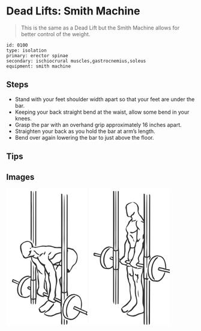# Dead Lifts: Smith Machine
> This is the same as a Dead Lift but the Smith Machine allows for better control of the weight.

``` 
id: 0100 
type: isolation 
primary: erector spinae 
secondary: ischiocrural muscles,gastrocnemius,soleus 
equipment: smith machine 
``` 

## Steps

 - Stand with your feet shoulder width apart so that your feet are under the bar.
 - Keeping your back straight bend at the waist, allow some bend in your knees.
 - Grasp the par with an overhand grip approximately 16 inches apart.
 - Straighten your back as you hold the bar at arm’s length.
 - Bend over again lowering the bar to just above the floor.

## Tips


## Images

<svg width="216" height="275pt" viewBox="0 0 162 275" xmlns="http://www.w3.org/2000/svg"><g fill="#FFF"><path d="M0 0h162v246.32c-4.02-1.69-7.93-3.64-12.05-5.09 2.02-7.19 1.96-15.23-1.21-22.08-2.17-4.95-7.87-6.68-12.66-7.96-9.76-.92-16.01 8.15-20.54 15.42-.27 1.41-.53 2.82-.79 4.24-.5-.17-1.49-.52-1.98-.69.26.54.79 1.61 1.05 2.15-2.19 7.81-2.88 17.03 1.66 24.14 2.16 3.96 6.92 4.54 10.75 5.97 4.27 1.46 8.8-.43 12.15-3.08 4.17-3.16 6.86-7.73 9.54-12.11 4.58 2.47 9.89 3.46 14.08 6.66V275H0V0m48.64 5.99c.01 29.99.02 59.98-.01 89.98.09 3.23-.7 6.98 2 9.4.81-23.45-.13-46.92.44-70.38-.43-9.65-.19-19.32-.25-28.97-.55-.01-1.64-.03-2.18-.03m4.82 9.93c-.2 27.68-.06 55.36-.09 83.04.02 4.14-.64 8.46 1.03 12.4.13-1.45.23-2.9.26-4.36-.07-24.32.17-48.64-.03-72.97-.17-9.51.32-19.07-.47-28.56-1.02 3.39-.65 6.97-.7 10.45m4.65-9.93c.01 34.33-.24 68.66-.25 102.99.18 2.53-.68 5.58 1.52 7.51.69-4.13.39-8.32.44-12.49.05-32.66-.01-65.32.07-97.98-.44-.01-1.33-.02-1.78-.03m51.68 5.06c-.14 35.47.05 70.95-.1 106.43-4.56-.22-9.21.63-13.68-.64-4.61-1.2-9.31-3.05-14.15-2.13-3.58.72-7.18-.64-10.76.15-5.7.37-11.18 3.9-16.9 1.94-.76-2.49-1.33-5.14-2.93-7.25-2.52-2.88-6.45-4.43-10.25-4.17-4.56.86-8.84 3.26-11.93 6.74-1.83 2.53-1.55 5.89-1.34 8.84.64 6.2 4.4 11.37 6.27 17.2 1.69 1.94 4.93 2.73 7.33 1.55 2.65-1.2 5.51-1.7 8.32-2.35-.78 7.32 4.96 12.62 9.14 17.84 1.87 5.12 2.28 10.69 4.4 15.75-1.57 7.64-.1 15.37.62 23.01.64 3.36-1.16 6.43-2.91 9.14-.13 2.56-.14 5.13-.1 7.7 3.68 3.67 8.7 6.24 13.95 6.39l1.8-1.88c2.18.8 4.38 1.6 6.64 2.15-.61 1.11-1.73 2.45-.67 3.71.43 1.07 1.88 2.84-.22 3.01l-.63.38c-3.23 1.77-4.67 5.53-7.72 7.57-3.49 2.46-7.04 4.94-9.34 8.64.68 2.03.65 4.58 2.29 6.12 3.61 3.51 8.89.44 12.19-2.06-.47-.36-1.4-1.09-1.87-1.46-2.24 1.87-4.9 3.46-7.92 2.51-.81-2.11-1.87-4.12-3.06-6.04 3.9-2.95 8.65-4.75 12-8.4 1.71-2.15 3.3-4.4 5.24-6.35 4.24.51 7.49 3.73 11.72 4.31-3.07 3.86-6.85 7.08-9.64 11.17-2.83 4.19-9.62 5.38-9.91 11.12 5.64 4.63 14.45 5.93 20.85 2.04 3.77-2.12 8.1-2.83 12.1-4.38 2.48 6.96.37 14.61 1.22 21.84l1.91 1.11c.74-10.85-.58-21.65-1.37-32.44 1.61-10.19.53-20.55.89-30.83 1.34.23 2.69.47 4.03.72.18 4.91-.13 9.84.29 14.75 2.11-4.7.78-9.96 1.3-14.92 1.33-.42 2.67-.83 4.01-1.25-.01 2.55-.01 5.11 0 7.67.57-.25 1.7-.74 2.27-.99.96-5.08-1.12-9.97-.76-15.04.21-10.47.19-20.95-.03-31.42 1.26-.1 2.51-.21 3.77-.31 2.51-3.9 5.07-7.76 7.08-11.94 2.76-2.6 5.73-5.13 7.5-8.56 1.89-4.93 2.43-10.44 1.23-15.6-1.36-4.52-5.15-7.61-8.17-11.02-3.75-.79-7.29-2.61-11.22-2.27.06-33.96.03-67.92.09-101.88-.05-1.76.22-3.88-1.67-4.85-.69 41.61-.03 83.26-.63 124.88-.01 23.15.16 46.31-.19 69.46-1.16.42-2.31.84-3.47 1.26-.02-11.91-.16-23.83.4-35.73-.61-14.33-.26-28.66-.35-42.99-.64-11.32.15-22.66-.09-33.98-.11-27.47.44-54.95-.47-82.4-.67 3.73-.38 7.56-.77 11.33-.51 25.36.07 50.73-.3 76.09-.21 8.66 1.24 17.32.02 25.95.13 19.33.75 38.69.14 58.02-1.01 7.95.58 16.01-.76 23.92-3.22-.21-2.42-3.67-2.63-5.9.05-32.33-.43-64.68.52-97-.35-31.12.48-62.25-.42-93.36-.55-.16-1.65-.47-2.2-.62m-61.1 163.81c-.63.58-1.27 1.15-1.91 1.72l-.2-1.48c-8.86-1.71-16.68 4.58-20.68 11.94-4.2-1.93-8.37-3.92-12.59-5.81-1.64 1.52-1.9 3.63-1.85 5.76 4.18 1.29 8.04 3.4 12.15 4.87-2.37 6.66-3.08 14.48.66 20.79 2.56 4.5 8.2 5.26 12.75 6.44 3.95-.35 9.79-1.29 10.6-5.95-2.59 1.21-4.99 2.88-7.74 3.72-3.41.64-6.62-1.02-9.8-1.99-3.81-1.16-5.16-5.38-5.98-8.86-1.46-9.77 2.73-20.33 10.71-26.24 3.43-2.64 8-3.37 12.2-2.76-3.89 2.02-8.18 3.67-11.01 7.2-5.52 6.42-8.56 15.22-7.54 23.68.6 2.55 1.17 6.02 4.38 6.32-.92-2.73-2.19-5.39-2.45-8.28-.42-6.67 2-13.25 5.72-18.7 2.64-3.9 7.03-5.94 10.72-8.65 1.06-1.06 3.29.95 1.68 2.27-.76 5.26-.32 10.59-.4 15.88-1.07-.47-2.14-.95-3.21-1.42-1.03.9-2.06 1.8-3.09 2.71.36.97.72 1.94 1.09 2.91 1.72.78 3.43 1.55 5.15 2.32.24 5.97-.57 11.98.32 17.92.37 2.67.29 5.37.29 8.07.62.87 1.23 1.75 1.85 2.63.07-3.55.03-7.09.22-10.63.57.42 1.7 1.27 2.27 1.7.25 3.14.03 6.31.45 9.45 2.29-2.64.85-6.5 1.2-9.66.72-.32 2.17-.97 2.89-1.29 0 3.45-.11 6.92.26 10.36l1.62-1.38c.18-4.83.48-9.65 1.22-14.44-.67-11.03.26-22.09-.33-33.11-1.19-7.98-.17-16.07-.74-24.08-.4-.56-1.21-1.68-1.62-2.24-.39 8.42-.09 16.85-.19 25.28l-3.08 1.04c-.18-5.97.7-11.91.21-17.87-.34-4.05.32-8.27-1.14-12.15-.58 10.07.35 20.18-.58 30.24-.65-.25-1.95-.74-2.6-.98.04-10.37-.09-20.75-.02-31.12.15-2.84-.91-5.5-1.87-8.11-.05 10.66-.08 21.32.01 31.98m66.68 84.66c-.29 4.15-.29 8.32-.19 12.48h1.76c-.46-4.12 1.36-9.04-1.57-12.48m4.51 3.38c-.02 3.24-.03 6.5.54 9.71.92-1.03 1.75-2.25 1.82-3.67.08-2.36.95-5.77-2.36-6.04z"/><path d="M29.97 118.09c-.93-7.01 7.07-10.97 13.04-11.06 6.06.04 8.98 7.36 7.28 12.49 2.26-2.61 5.11-.54 7.79-.27 6.87-1.46 13.84-4.08 20.91-2.22 6.06-1.43 12.24.1 17.88 2.37 4.28-.1 8.56.28 12.84.17.03 2.88.03 5.76.07 8.64-3.67-.82-7.06.96-10.33 2.33-4.25 1.63-4.79 7.19-8.78 9.15-1.67.98-3.62 1.19-5.5 1.42-.07-2.23-.07-4.46-.04-6.69l-1.47-.21c.23 3.21-1.43 7.3 1.5 9.72 4.03 3.93 7.62 8.59 8.88 14.18.6 3.22 2.52 5.92 3.61 8.95.38 3.32-.46 6.74.58 9.99 2.61 10.01-.15 20.19-1.84 30.1-.05 3.81 1.27 7.73-.59 11.35-.77 1.09-1.5 2.19-2.21 3.32 1.5 1.25 3.01 2.48 4.54 3.7-.58.41-1.74 1.23-2.33 1.64-3.33-.61-6.22-2.46-9.2-3.94-.99-.51-1.36-1.64-2-2.47 1.69-2.6 1.62-5.79 2.37-8.69.62-3.43 2.87-6.51 2.5-10.12-.14-2.64-.29-5.28-.27-7.92-.15-6.63-4.4-12.85-3.04-19.53.3.3.91.9 1.22 1.21.57-.57.2-1.17-1.13-1.8.25-2.14.52-4.28.65-6.43-1.04.63-2 1.37-2.86 2.23-2.54-4.19-4.65-8.64-6.52-13.17-.82-1.26.03-2.55.39-3.8-2.6-1.19-5.58-1.85-7.66-3.95-3.56-3.61-6.81-8.09-6.32-13.45-1.09 1.04-2.11 2.14-3.12 3.25-2.58.36-4.82-.6-6.63-2.41 1.36-.88 2.79-1.86 1.86-3.61-2.06 1.51-4.42 2.42-7 2.25-3.39.88-6.69 2.07-10.02 3.13-2.93-.21-3.95-3.73-6.12-5.3-1.13-4.81-2.3-9.64-2.93-14.55m17.39 1.11c-.48 1.67.06 2.28 1.64 1.84.5-1.66-.05-2.27-1.64-1.84m7.02 6.07c.51.95 1.65 1.04 2.54 1.41 2.44 3.54 5.5 7.07 10.29 6.75-2.87-2.29-6.45-3.77-8.56-6.92-.82-1.46-2.97-3.25-4.27-1.24m-8.93.75c.51 1.14 1.03 2.28 1.56 3.41-1.4 2.06-2.94 4.03-4.31 6.12 5.85-.71 6.43-7.07 7.83-11.53-1.71.64-3.38 1.35-5.08 2m32.23-.28c-.66 1.37-1.28 2.77-1.87 4.17-2.69-1.21-5.1.57-7.4 1.8-.99 1.64-1.82 3.37-2.51 5.17 4.06-.97 5.04-6.01 9.25-6.86-.03.91-.08 2.73-.11 3.64 2.37-1.66 4.17-5.16 2.64-7.92m5.66 7.4c3.72.45 5.9-3.23 6.72-6.33-2.77 1.48-4.71 4-6.72 6.33zM122.36 121.57c3.88-1.26 7.31 1.26 10.92 2.27 3.72 3.15 7.28 7.2 7.89 12.23.07 4.01-1.06 7.93-2.36 11.68-1.23 3.51-5.26 4.68-7.02 7.82-1.76 3.07-3.14 6.34-4.99 9.36-.94-1.95-2.55-3.36-4.3-4.54.07-11.14-.25-22.29.19-33.41 1.85-1.51.21-3.71-.33-5.41z"/><path d="M99.73 132.76c3.05-1.77 6.58-2.61 10.03-3.24-.02 4.21-.04 8.43.01 12.64-1.28 1.56-2.39 3.29-3.97 4.57-2.58.74-5.45.79-7.68 2.47-1.46 1.07-3.17 1.63-4.96 1.8-1.6-2.93-3.44-5.73-5.73-8.17 6.16.31 8.77-6.2 12.3-10.07zM51.33 136.65c3.08 1.58 5.91 4.3 9.63 3.84 1.77 1.76 3.42 3.67 4.45 5.98 1.91 4.04 5.48 6.99 9.22 9.28 1.23 2.57 2.41 5.3 1.82 8.23-.64 4.11.39 8.17 1.18 12.19-1.23 7.74-3.55 15.39-2.64 23.33 3.05 3.08 4.78 7.1 7.09 10.69-2.34-.91-4.47-2.62-7.07-2.68-3.5 1.16-2.27 5.97-.03 7.8-4.68-1.19-10.41-2.8-11.97-8.02.16-3.27 1.55-6.36 2.85-9.33-.44-5 .44-10.1-.73-15.04-1.56-5.85-.32-12.05-1.92-17.9-1.38-4.55-1.27-9.5-3.39-13.83-1.87-2.37-4.95-3.54-6.56-6.16-1.93-2.35-1.56-5.57-1.93-8.38m11.55 25.47c1.36 4.94 5.36 8.78 10.39 9.82-1.38-1.75-3.33-2.89-4.94-4.39-1.77-1.93-2.32-5.15-5.45-5.43zM107.38 148.81c.86-1.09 1.71-2.18 2.54-3.27-.13 2.47-.18 4.94-.2 7.42l-2.25.04c0-1.4-.03-2.79-.09-4.19zM98.19 151.37c2.49-.98 5.08-1.69 7.72-2.14.38 1.88-1.07 2.87-2.43 3.76-1.74-.63-3.51-1.12-5.29-1.62zM94.7 154.1c2.19.36 5.53-1.33 6.83 1.07-.67 2.51-3.76 5.04-2.36 7.65h.98c1.17-3.09 2.86-5.97 5.23-8.31 1.43.37 2.88.74 4.32 1.1.1 6.83 0 13.67.07 20.5-1.45 2.1-2.99 4.14-4.39 6.28.91 3.81.99 7.8 2.29 11.53 2.05 5.82 1.07 12.06 1.15 18.1.05 3.59-.14 7.19-.52 10.77-3.13-2.11-6.57-3.73-10.27-4.54 2.86-3.3.87-7.49 1.1-11.32.19-3.32.49-6.63.82-9.93.41-4.41 2.24-8.6 1.97-13.08.18-5.06-1.87-9.83-1.75-14.89.19-1.72-.98-2.97-1.82-4.31-1.69-3.36-2.63-7.02-3.65-10.62z"/><path d="M78.13 165.47c1.79 2.79 3.93 5.4 5.47 8.34.04 4.89.46 9.81 2.1 14.45 1.56 4.02 1.12 8.44.36 12.58-1.08 4.89-.43 10.07-2.35 14.79-3.01-1.9-6.42-2.89-9.67-4.25.53-.71 1.12-1.38 1.7-2.05 2.39.94 4.74 1.98 7.06 3.06.64-.49 1.27-.98 1.89-1.48l-1.29.12c-.37-6.33-2.43-12.46-2.28-18.82.05-3.3-1.25-6.39-2.97-9.13.6-4.18 1.11-8.37.9-12.59-.97-1.49-1.09-3.3-.92-5.02zM109.62 192.44c-.69-4.46-2.02-9.41-.08-13.68.29 4.55.35 9.12.08 13.68zM13.21 183.29c4.03 1.3 7.68 3.54 11.74 4.77-.16.7-.47 2.09-.63 2.79-3.27-2.05-7.02-3.1-10.38-4.96-.19-.65-.55-1.95-.73-2.6zM49.79 184.29c1.21.13 2.42.27 3.63.43-.02 11.95.5 23.93-.52 35.87-.68-.23-2.04-.67-2.71-.9-.69-11.78-.23-23.6-.4-35.4zM54.8 184.61c1.2-.23 2.4-.45 3.61-.67-.05 11.81-.04 23.63-.05 35.44-1.23.42-2.45.83-3.68 1.24-.01-3.52-.02-7.05.2-10.56.64-8.48-.54-16.97-.08-25.45z"/><path d="M77.15 184.69c3.21 5.99 1.7 13 3.15 19.44-1.07-1.67-2.51-3.18-3.15-5.08-.5-4.77-.14-9.58 0-14.36zM44.27 198.67c.38-1.38 2.42-.77 3.13 0 .11.47.32 1.41.42 1.88-1.3.51-3.04-.68-3.55-1.88zM125.45 217.18c3.04-2.78 7.2-4.22 11.28-4.19 3.94 1.42 8.68 2.62 10.5 6.85 3.36 5.96 1.82 12.85 1.98 19.28l-1.17 1.2c-3.58-2.09-7.41-3.7-11.18-5.41-1.81 1.52-3.23 3.42-3.17 5.91 3.93 2.04 8.02 3.76 12.13 5.39-2.34 5.87-6.73 11.39-12.71 13.78-4.2 1.77-8.45-.56-12.47-1.7-4.08-2.05-5.77-6.89-6.32-11.16-.93-10.91 2.67-22.67 11.13-29.95m3.57 2.9c-6.23 7.08-9.92 16.41-9.67 25.88.12 4.27-.1 10.14 4.61 12.11-1.86-5.11-3.42-10.55-2.55-16.04 1.31-8.29 4.54-16.79 11.05-22.39 1.88-1.79 4.88-2.29 6.04-4.8-4.01-.45-6.89 2.7-9.48 5.24zM95.69 220.92c.52-.26 1.57-.77 2.09-1.03 3.96 1.14 7.42 3.47 11.02 5.39.04.63.13 1.89.17 2.51-4.18-2.75-8.77-4.74-13.28-6.87zM99.43 225.93c3.04 1.15 6.14 2.22 8.95 3.89-.38 1.28-.4 2.56-.07 3.85.93 4.35.35 8.83.53 13.25-3.55 2.37-8.08 1.94-11.72 4.09-2.81 1.56-5.94 2.53-9.12 2.95-4.02-.25-7.92-1.49-11.54-3.23 2.47-4.21 8.08-4.45 10.95-8.24 2.49-3.36 5.41-6.35 7.94-9.67-.03-1.31-.06-2.62-.07-3.92l2.52-.92c.41-.51 1.22-1.54 1.63-2.05z"/><path d="M134.86 238.92c1.4-1.24 3.14-1.43 4.76-.5 6.72 2.97 13.27 6.4 20.32 8.55l-1.11 3.18c-7.83-4.09-16.33-6.8-23.97-11.23zM162 251.01c-1.84-.09-1.64-2.64 0-2.91v2.91z"/></g><g fill="#333"><path d="M48.64 5.99c.54 0 1.63.02 2.18.03.06 9.65-.18 19.32.25 28.97-.57 23.46.37 46.93-.44 70.38-2.7-2.42-1.91-6.17-2-9.4.03-30 .02-59.99.01-89.98zM53.46 15.92c.05-3.48-.32-7.06.7-10.45.79 9.49.3 19.05.47 28.56.2 24.33-.04 48.65.03 72.97-.03 1.46-.13 2.91-.26 4.36-1.67-3.94-1.01-8.26-1.03-12.4.03-27.68-.11-55.36.09-83.04zM58.11 5.99c.45.01 1.34.02 1.78.03-.08 32.66-.02 65.32-.07 97.98-.05 4.17.25 8.36-.44 12.49-2.2-1.93-1.34-4.98-1.52-7.51.01-34.33.26-68.66.25-102.99z"/><path d="M109.79 11.05c.55.15 1.65.46 2.2.62.9 31.11.07 62.24.42 93.36-.95 32.32-.47 64.67-.52 97 .21 2.23-.59 5.69 2.63 5.9 1.34-7.91-.25-15.97.76-23.92.61-19.33-.01-38.69-.14-58.02 1.22-8.63-.23-17.29-.02-25.95.37-25.36-.21-50.73.3-76.09.39-3.77.1-7.6.77-11.33.91 27.45.36 54.93.47 82.4.24 11.32-.55 22.66.09 33.98.09 14.33-.26 28.66.35 42.99-.56 11.9-.42 23.82-.4 35.73 1.16-.42 2.31-.84 3.47-1.26.35-23.15.18-46.31.19-69.46.6-41.62-.06-83.27.63-124.88 1.89.97 1.62 3.09 1.67 4.85-.06 33.96-.03 67.92-.09 101.88 3.93-.34 7.47 1.48 11.22 2.27 3.02 3.41 6.81 6.5 8.17 11.02 1.2 5.16.66 10.67-1.23 15.6-1.77 3.43-4.74 5.96-7.5 8.56-2.01 4.18-4.57 8.04-7.08 11.94-1.26.1-2.51.21-3.77.31.22 10.47.24 20.95.03 31.42-.36 5.07 1.72 9.96.76 15.04-.57.25-1.7.74-2.27.99-.01-2.56-.01-5.12 0-7.67-1.34.42-2.68.83-4.01 1.25-.52 4.96.81 10.22-1.3 14.92-.42-4.91-.11-9.84-.29-14.75-1.34-.25-2.69-.49-4.03-.72-.36 10.28.72 20.64-.89 30.83.79 10.79 2.11 21.59 1.37 32.44l-1.91-1.11c-.85-7.23 1.26-14.88-1.22-21.84-4 1.55-8.33 2.26-12.1 4.38-6.4 3.89-15.21 2.59-20.85-2.04.29-5.74 7.08-6.93 9.91-11.12 2.79-4.09 6.57-7.31 9.64-11.17-4.23-.58-7.48-3.8-11.72-4.31-1.94 1.95-3.53 4.2-5.24 6.35-3.35 3.65-8.1 5.45-12 8.4 1.19 1.92 2.25 3.93 3.06 6.04 3.02.95 5.68-.64 7.92-2.51.47.37 1.4 1.1 1.87 1.46-3.3 2.5-8.58 5.57-12.19 2.06-1.64-1.54-1.61-4.09-2.29-6.12 2.3-3.7 5.85-6.18 9.34-8.64 3.05-2.04 4.49-5.8 7.72-7.57l.63-.38c2.1-.17.65-1.94.22-3.01-1.06-1.26.06-2.6.67-3.71-2.26-.55-4.46-1.35-6.64-2.15l-1.8 1.88c-5.25-.15-10.27-2.72-13.95-6.39-.04-2.57-.03-5.14.1-7.7 1.75-2.71 3.55-5.78 2.91-9.14-.72-7.64-2.19-15.37-.62-23.01-2.12-5.06-2.53-10.63-4.4-15.75-4.18-5.22-9.92-10.52-9.14-17.84-2.81.65-5.67 1.15-8.32 2.35-2.4 1.18-5.64.39-7.33-1.55-1.87-5.83-5.63-11-6.27-17.2-.21-2.95-.49-6.31 1.34-8.84 3.09-3.48 7.37-5.88 11.93-6.74 3.8-.26 7.73 1.29 10.25 4.17 1.6 2.11 2.17 4.76 2.93 7.25 5.72 1.96 11.2-1.57 16.9-1.94 3.58-.79 7.18.57 10.76-.15 4.84-.92 9.54.93 14.15 2.13 4.47 1.27 9.12.42 13.68.64.15-35.48-.04-70.96.1-106.43M29.97 118.09c.63 4.91 1.8 9.74 2.93 14.55 2.17 1.57 3.19 5.09 6.12 5.3 3.33-1.06 6.63-2.25 10.02-3.13 2.58.17 4.94-.74 7-2.25.93 1.75-.5 2.73-1.86 3.61 1.81 1.81 4.05 2.77 6.63 2.41 1.01-1.11 2.03-2.21 3.12-3.25-.49 5.36 2.76 9.84 6.32 13.45 2.08 2.1 5.06 2.76 7.66 3.95-.36 1.25-1.21 2.54-.39 3.8 1.87 4.53 3.98 8.98 6.52 13.17.86-.86 1.82-1.6 2.86-2.23-.13 2.15-.4 4.29-.65 6.43 1.33.63 1.7 1.23 1.13 1.8-.31-.31-.92-.91-1.22-1.21-1.36 6.68 2.89 12.9 3.04 19.53-.02 2.64.13 5.28.27 7.92.37 3.61-1.88 6.69-2.5 10.12-.75 2.9-.68 6.09-2.37 8.69.64.83 1.01 1.96 2 2.47 2.98 1.48 5.87 3.33 9.2 3.94.59-.41 1.75-1.23 2.33-1.64-1.53-1.22-3.04-2.45-4.54-3.7.71-1.13 1.44-2.23 2.21-3.32 1.86-3.62.54-7.54.59-11.35 1.69-9.91 4.45-20.09 1.84-30.1-1.04-3.25-.2-6.67-.58-9.99-1.09-3.03-3.01-5.73-3.61-8.95-1.26-5.59-4.85-10.25-8.88-14.18-2.93-2.42-1.27-6.51-1.5-9.72l1.47.21c-.03 2.23-.03 4.46.04 6.69 1.88-.23 3.83-.44 5.5-1.42 3.99-1.96 4.53-7.52 8.78-9.15 3.27-1.37 6.66-3.15 10.33-2.33-.04-2.88-.04-5.76-.07-8.64-4.28.11-8.56-.27-12.84-.17-5.64-2.27-11.82-3.8-17.88-2.37-7.07-1.86-14.04.76-20.91 2.22-2.68-.27-5.53-2.34-7.79.27 1.7-5.13-1.22-12.45-7.28-12.49-5.97.09-13.97 4.05-13.04 11.06m92.39 3.48c.54 1.7 2.18 3.9.33 5.41-.44 11.12-.12 22.27-.19 33.41 1.75 1.18 3.36 2.59 4.3 4.54 1.85-3.02 3.23-6.29 4.99-9.36 1.76-3.14 5.79-4.31 7.02-7.82 1.3-3.75 2.43-7.67 2.36-11.68-.61-5.03-4.17-9.08-7.89-12.23-3.61-1.01-7.04-3.53-10.92-2.27m-22.63 11.19c-3.53 3.87-6.14 10.38-12.3 10.07 2.29 2.44 4.13 5.24 5.73 8.17 1.79-.17 3.5-.73 4.96-1.8 2.23-1.68 5.1-1.73 7.68-2.47 1.58-1.28 2.69-3.01 3.97-4.57-.05-4.21-.03-8.43-.01-12.64-3.45.63-6.98 1.47-10.03 3.24m-48.4 3.89c.37 2.81 0 6.03 1.93 8.38 1.61 2.62 4.69 3.79 6.56 6.16 2.12 4.33 2.01 9.28 3.39 13.83 1.6 5.85.36 12.05 1.92 17.9 1.17 4.94.29 10.04.73 15.04-1.3 2.97-2.69 6.06-2.85 9.33 1.56 5.22 7.29 6.83 11.97 8.02-2.24-1.83-3.47-6.64.03-7.8 2.6.06 4.73 1.77 7.07 2.68-2.31-3.59-4.04-7.61-7.09-10.69-.91-7.94 1.41-15.59 2.64-23.33-.79-4.02-1.82-8.08-1.18-12.19.59-2.93-.59-5.66-1.82-8.23-3.74-2.29-7.31-5.24-9.22-9.28-1.03-2.31-2.68-4.22-4.45-5.98-3.72.46-6.55-2.26-9.63-3.84m56.05 12.16c.06 1.4.09 2.79.09 4.19l2.25-.04c.02-2.48.07-4.95.2-7.42-.83 1.09-1.68 2.18-2.54 3.27m-9.19 2.56c1.78.5 3.55.99 5.29 1.62 1.36-.89 2.81-1.88 2.43-3.76-2.64.45-5.23 1.16-7.72 2.14m-3.49 2.73c1.02 3.6 1.96 7.26 3.65 10.62.84 1.34 2.01 2.59 1.82 4.31-.12 5.06 1.93 9.83 1.75 14.89.27 4.48-1.56 8.67-1.97 13.08-.33 3.3-.63 6.61-.82 9.93-.23 3.83 1.76 8.02-1.1 11.32 3.7.81 7.14 2.43 10.27 4.54.38-3.58.57-7.18.52-10.77-.08-6.04.9-12.28-1.15-18.1-1.3-3.73-1.38-7.72-2.29-11.53 1.4-2.14 2.94-4.18 4.39-6.28-.07-6.83.03-13.67-.07-20.5-1.44-.36-2.89-.73-4.32-1.1-2.37 2.34-4.06 5.22-5.23 8.31h-.98c-1.4-2.61 1.69-5.14 2.36-7.65-1.3-2.4-4.64-.71-6.83-1.07m-16.57 11.37c-.17 1.72-.05 3.53.92 5.02.21 4.22-.3 8.41-.9 12.59 1.72 2.74 3.02 5.83 2.97 9.13-.15 6.36 1.91 12.49 2.28 18.82l1.29-.12c-.62.5-1.25.99-1.89 1.48-2.32-1.08-4.67-2.12-7.06-3.06-.58.67-1.17 1.34-1.7 2.05 3.25 1.36 6.66 2.35 9.67 4.25 1.92-4.72 1.27-9.9 2.35-14.79.76-4.14 1.2-8.56-.36-12.58-1.64-4.64-2.06-9.56-2.1-14.45-1.54-2.94-3.68-5.55-5.47-8.34m31.49 26.97c.27-4.56.21-9.13-.08-13.68-1.94 4.27-.61 9.22.08 13.68m-32.47-7.75c-.14 4.78-.5 9.59 0 14.36.64 1.9 2.08 3.41 3.15 5.08-1.45-6.44.06-13.45-3.15-19.44m18.54 36.23c4.51 2.13 9.1 4.12 13.28 6.87-.04-.62-.13-1.88-.17-2.51-3.6-1.92-7.06-4.25-11.02-5.39-.52.26-1.57.77-2.09 1.03m3.74 5.01c-.41.51-1.22 1.54-1.63 2.05l-2.52.92c.01 1.3.04 2.61.07 3.92-2.53 3.32-5.45 6.31-7.94 9.67-2.87 3.79-8.48 4.03-10.95 8.24 3.62 1.74 7.52 2.98 11.54 3.23 3.18-.42 6.31-1.39 9.12-2.95 3.64-2.15 8.17-1.72 11.72-4.09-.18-4.42.4-8.9-.53-13.25-.33-1.29-.31-2.57.07-3.85-2.81-1.67-5.91-2.74-8.95-3.89z"/><path d="M47.36 119.2c1.59-.43 2.14.18 1.64 1.84-1.58.44-2.12-.17-1.64-1.84zM54.38 125.27c1.3-2.01 3.45-.22 4.27 1.24 2.11 3.15 5.69 4.63 8.56 6.92-4.79.32-7.85-3.21-10.29-6.75-.89-.37-2.03-.46-2.54-1.41zM45.45 126.02c1.7-.65 3.37-1.36 5.08-2-1.4 4.46-1.98 10.82-7.83 11.53 1.37-2.09 2.91-4.06 4.31-6.12-.53-1.13-1.05-2.27-1.56-3.41zM77.68 125.74c1.53 2.76-.27 6.26-2.64 7.92.03-.91.08-2.73.11-3.64-4.21.85-5.19 5.89-9.25 6.86.69-1.8 1.52-3.53 2.51-5.17 2.3-1.23 4.71-3.01 7.4-1.8.59-1.4 1.21-2.8 1.87-4.17zM83.34 133.14c2.01-2.33 3.95-4.85 6.72-6.33-.82 3.1-3 6.78-6.72 6.33zM48.69 174.86c-.09-10.66-.06-21.32-.01-31.98.96 2.61 2.02 5.27 1.87 8.11-.07 10.37.06 20.75.02 31.12.65.24 1.95.73 2.6.98.93-10.06 0-20.17.58-30.24 1.46 3.88.8 8.1 1.14 12.15.49 5.96-.39 11.9-.21 17.87l3.08-1.04c.1-8.43-.2-16.86.19-25.28.41.56 1.22 1.68 1.62 2.24.57 8.01-.45 16.1.74 24.08.59 11.02-.34 22.08.33 33.11-.74 4.79-1.04 9.61-1.22 14.44l-1.62 1.38c-.37-3.44-.26-6.91-.26-10.36-.72.32-2.17.97-2.89 1.29-.35 3.16 1.09 7.02-1.2 9.66-.42-3.14-.2-6.31-.45-9.45-.57-.43-1.7-1.28-2.27-1.7-.19 3.54-.15 7.08-.22 10.63-.62-.88-1.23-1.76-1.85-2.63 0-2.7.08-5.4-.29-8.07-.89-5.94-.08-11.95-.32-17.92-1.72-.77-3.43-1.54-5.15-2.32-.37-.97-.73-1.94-1.09-2.91 1.03-.91 2.06-1.81 3.09-2.71 1.07.47 2.14.95 3.21 1.42.08-5.29-.36-10.62.4-15.88 1.61-1.32-.62-3.33-1.68-2.27-3.69 2.71-8.08 4.75-10.72 8.65-3.72 5.45-6.14 12.03-5.72 18.7.26 2.89 1.53 5.55 2.45 8.28-3.21-.3-3.78-3.77-4.38-6.32-1.02-8.46 2.02-17.26 7.54-23.68 2.83-3.53 7.12-5.18 11.01-7.2-4.2-.61-8.77.12-12.2 2.76-7.98 5.91-12.17 16.47-10.71 26.24.82 3.48 2.17 7.7 5.98 8.86 3.18.97 6.39 2.63 9.8 1.99 2.75-.84 5.15-2.51 7.74-3.72-.81 4.66-6.65 5.6-10.6 5.95-4.55-1.18-10.19-1.94-12.75-6.44-3.74-6.31-3.03-14.13-.66-20.79-4.11-1.47-7.97-3.58-12.15-4.87-.05-2.13.21-4.24 1.85-5.76 4.22 1.89 8.39 3.88 12.59 5.81 4-7.36 11.82-13.65 20.68-11.94l.2 1.48c.64-.57 1.28-1.14 1.91-1.72m-35.48 8.43c.18.65.54 1.95.73 2.6 3.36 1.86 7.11 2.91 10.38 4.96.16-.7.47-2.09.63-2.79-4.06-1.23-7.71-3.47-11.74-4.77m36.58 1c.17 11.8-.29 23.62.4 35.4.67.23 2.03.67 2.71.9 1.02-11.94.5-23.92.52-35.87-1.21-.16-2.42-.3-3.63-.43m5.01.32c-.46 8.48.72 16.97.08 25.45-.22 3.51-.21 7.04-.2 10.56 1.23-.41 2.45-.82 3.68-1.24.01-11.81 0-23.63.05-35.44-1.21.22-2.41.44-3.61.67m-10.53 14.06c.51 1.2 2.25 2.39 3.55 1.88-.1-.47-.31-1.41-.42-1.88-.71-.77-2.75-1.38-3.13 0zM62.88 162.12c3.13.28 3.68 3.5 5.45 5.43 1.61 1.5 3.56 2.64 4.94 4.39-5.03-1.04-9.03-4.88-10.39-9.82zM115.54 226.61c4.53-7.27 10.78-16.34 20.54-15.42 4.79 1.28 10.49 3.01 12.66 7.96 3.17 6.85 3.23 14.89 1.21 22.08 4.12 1.45 8.03 3.4 12.05 5.09v1.78c-1.64.27-1.84 2.82 0 2.91v2.88c-4.19-3.2-9.5-4.19-14.08-6.66-2.68 4.38-5.37 8.95-9.54 12.11-3.35 2.65-7.88 4.54-12.15 3.08-3.83-1.43-8.59-2.01-10.75-5.97-4.54-7.11-3.85-16.33-1.66-24.14-.26-.54-.79-1.61-1.05-2.15.49.17 1.48.52 1.98.69.26-1.42.52-2.83.79-4.24m9.91-9.43c-8.46 7.28-12.06 19.04-11.13 29.95.55 4.27 2.24 9.11 6.32 11.16 4.02 1.14 8.27 3.47 12.47 1.7 5.98-2.39 10.37-7.91 12.71-13.78-4.11-1.63-8.2-3.35-12.13-5.39-.06-2.49 1.36-4.39 3.17-5.91 3.77 1.71 7.6 3.32 11.18 5.41l1.17-1.2c-.16-6.43 1.38-13.32-1.98-19.28-1.82-4.23-6.56-5.43-10.5-6.85-4.08-.03-8.24 1.41-11.28 4.19m9.41 21.74c7.64 4.43 16.14 7.14 23.97 11.23l1.11-3.18c-7.05-2.15-13.6-5.58-20.32-8.55-1.62-.93-3.36-.74-4.76.5z"/><path d="M129.02 220.08c2.59-2.54 5.47-5.69 9.48-5.24-1.16 2.51-4.16 3.01-6.04 4.8-6.51 5.6-9.74 14.1-11.05 22.39-.87 5.49.69 10.93 2.55 16.04-4.71-1.97-4.49-7.84-4.61-12.11-.25-9.47 3.44-18.8 9.67-25.88zM115.37 259.52c2.93 3.44 1.11 8.36 1.57 12.48h-1.76c-.1-4.16-.1-8.33.19-12.48zM119.88 262.9c3.31.27 2.44 3.68 2.36 6.04-.07 1.42-.9 2.64-1.82 3.67-.57-3.21-.56-6.47-.54-9.71z"/></g></svg>
<svg width="216" height="275pt" viewBox="0 0 162 275" xmlns="http://www.w3.org/2000/svg"><g fill="#FFF"><path d="M0 0h162v162.36c-2.31-.6-4.68-.93-7.05-1.14-.13-7.9-1.06-16.56-6.42-22.79-2.89-3.31-7.51-3.77-11.58-4.43-5.79-.21-10.59 3.93-13.53 8.57-4.33 5.91-4.73 13.44-5.89 20.41-.41 7.31 1.49 15.45 7.02 20.58 2.79 2.77 7.01 2.46 10.62 3 5.2.61 9.73-2.94 12.6-6.94 2.52-3.72 5.09-7.84 4.95-12.51 3.07.86 6.2 1.49 9.28 2.3V275H0V0m48.61 5.97c.05 37.59-.03 75.18.04 112.77-3.49-1.03-7.07-3.12-10.8-1.88-7.44 1.67-11.51 8.97-14.29 15.44-4.09-1.76-8.54-2.36-12.76-3.7-.53.85-1.05 1.69-1.59 2.54.26 1.22.47 2.46.93 3.63 4.12.94 8.29 1.67 12.39 2.73-.88 6.96-.34 14.88 4.61 20.31 2.98 3.33 7.76 3.29 11.87 3.66 3.37.23 6.23-1.82 8.86-3.64.29 3.06.83 6.1.77 9.19-.05 16.68-.01 33.37-.02 50.05.13 4.74-.85 9.84 1.88 14.06.28-22.77.05-45.55.09-68.33.74.23 2.2.69 2.94.92.34 8.78-.42 17.53-.42 26.29.19 14.21-.46 28.46.26 42.66 1.88-1.74 1.27-4.38 1.38-6.64-.02-20.94-.17-41.89.35-62.82.67-.06 2-.16 2.66-.22.08 22.78-.26 45.55-.13 68.33l1.86-.7c.42-21.87.28-43.78.3-65.66 1.62-10.55.3-21.25.73-31.88.43-6.4-.92-12.72-.67-19.11.1-35.99 0-71.98.11-107.97-.5.01-1.49.05-1.98.06-.05 38.91-.04 77.83-.13 116.74l-3.44 1.08c.5-11.28.21-22.58.27-33.86.15-27.98.06-55.96-.16-83.94-.24.03-.72.08-.96.11-.55 34.27-.01 68.56-.33 102.83-.04 5.05.45 10.09.54 15.14-.71-.23-2.14-.68-2.85-.91-.77-5.38.68-10.82.11-16.24.1-33.66.24-67.33-.16-100.98-.57-.02-1.69-.04-2.26-.06m61.15 5.07c-.07 17.1-.04 34.19-.01 51.28-2.76-3.12-4.01-7.63-8.03-9.49-.87-1.98-1.66-3.99-2.35-6.03.43-3.39 1.21-6.96-.03-10.28-1.68-4.03-4.91-7.94-9.44-8.64-4.59.05-9.36 1.11-13.13 3.82-2.39 1.55-2.76 4.51-3.5 7.02 1.57 5.55 1.51 11.43 3.18 16.94.77.73 1.69 1.29 2.56 1.88 2.65-1.17 4.92.42 6.8 2.17-1.33 3.45-4.75 5.32-6.48 8.41-1.03 4.94-5.16 8.65-5.39 13.83-.59 3.88 4.52 6.96 1.92 10.82-1.86 2.73-.63 5.94.73 8.57-2.68 2.98-4.08 6.86-5.54 10.53-.27 7.08.54 14.19-.79 21.22.34 2.12-1.74 2.96-3.05 4.14-1.47 1.14-2.49 2.72-3.55 4.22-1-.39-2-.77-3-1.15 1.52 2.18.8 4.62.08 6.92.51.25 1.54.74 2.05.99 1.09 1.53 2.05 3.39 3.94 4.06 3.08 1.12 7.04.77 9.16 3.72-2.18 4.97.9 10.02.76 15.06-1.29 5.43 1.44 10.55 2.48 15.78 2.1 4.06 2.62 8.65 2.51 13.17-.52 7.53 2.66 14.94 1.04 22.47-3.67 4.39-7.17 9.13-12.16 12.13-2.5 1.52-4.24 3.91-5.92 6.25.56 3.34 1.7 7.09 5.54 7.85 3.25-.53 6.52-1.62 8.98-3.91-1.23-2.8-2.97-.51-4.31.24-1.52 1.35-3.6.96-5.45.88-.81-2.12-1.87-4.13-3.06-6.05 2.8-2.09 5.94-3.65 8.81-5.64 3.4-2.21 5.34-5.88 8.06-8.78 1.69-2.78 2.85-6.3 1.89-9.54-1.09-3.68-1.14-7.56-1.83-11.33-.87-5.35 1.82-11.37-1.43-16.21-1.87-2.63-.76-6.08-2.03-8.94-1.35-3.06-.71-6.4-.59-9.62-1.27-4.24-1.62-8.66-1.65-13.07 2.39-.12 4.78-.27 7.15-.5.56.3 1.66.9 2.22 1.2-.41 5.23.63 10.37 1.07 15.55-.73.47-1.44.95-2.16 1.43-1.32-1.47-2.56-3.02-3.21-4.91-1.24.23-2.03.99-1.85 2.38.92 1.9 2.79 3.03 4.43 4.23l2.29-.48c-.19 4.18.79 8.59 3.34 11.99-.3 3.52.5 6.95 1.4 10.33-.22 5.96-.59 12.08 1.08 17.9 1.12 4.17 2.29 8.57 1.4 12.9-.56 2.72-2.83 4.44-4.63 6.35-2.94 2.76-4.66 6.69-8.18 8.85-1.53 1.08-4.22 2.25-3.46 4.57 2.25-1.53 4.79-2.58 7.03-4.12 2.61-2.03 4.17-5.04 6.46-7.38 2.54-2.77 5.58-5.93 5.16-10.01-.28-5.16-1.43-10.23-2.68-15.22-.28-4.24-.54-8.5-.14-12.74.01-4.1-2.05-7.96-1.38-12.11-3.64-4.06-3.62-9.85-2.93-14.96.75-4.94-2.8-9.24-2.42-14.2 1.32.45 2.63.94 3.91 1.49 4.63 2.51 10.58 2.03 15.22-.13-3.83-.34-7.62.46-11.4.95.45-.76 1.36-2.27 1.81-3.02-1.46.33-2.99 1.26-4.49.55-3.69-1.3-7.81-2.95-9.65-6.66.89-3.79 4.22-6.4 5.63-9.98 1.69-4.53 2.91-9.21 4.25-13.85-.13-3.96-.95-8.2 1.35-11.77-.25-3.13.74-6.06 2.18-8.79.49.27 1.48.83 1.97 1.1 2.01-2.28 3.83-4.82 4.62-7.8-1.73.99-2.75 2.72-4.02 4.19-2.69-2.13-1.83-6.08-1.79-9.1.77-4.62.37-9.33 1.06-13.95 1.35 1.06 2.71 2.13 4.11 3.13-.66-3.93-4.55-5.88-6.05-9.33-.83-3.36-.69-7.21 1.31-10.15-1.37.37-2.87.89-3.32 2.41-1.05 4.54-.1 9.3 2.66 13.06-.37 3.92-3.98 5.68-7.08 7.26-2.21.65-4.56.05-6.81-.13-.19.29-.56.87-.75 1.16 1.56.61 2.99 1.88 4.76 1.67 3.29-.33 5.93-2.54 8.69-4.15.12 5.65-1.16 11.26-.22 16.9-2.01 4.86-2.53 10.18-4.82 14.94-2.16.65-4.41.52-6.62.23-.37-4.54-.53-9.29-3.65-12.93.01-2.94-1.79-5.33-2.7-8-.1-2.97 1.84-5.84 1-8.79-2.17-2.58-3.75-5.74-3.56-9.18 2.48-3.55 5.37-6.9 7.02-10.95.65-2.06 3.01-2.71 4.45-4.05-.44 1.38-.87 2.76-1.3 4.14 1.01-.67 2.01-1.34 3.01-2.02 2.14-.59 5.97 0 6.09-3.09-2.17.58-4.34 1.21-6.45 2.01-.39-.33-.78-.67-1.17-1.01.91-2.33.98-4.81-.89-6.65.05-.88.13-1.76.23-2.64 3.6-.55 5.93-4.16 5.66-7.63-1.42-.32-1.83 1.15-2.51 2.03-1.2 2.21-3.36 3.56-5.28 5.07 0 .5-.01 1.5-.01 2-1.63-.13-3.25-.26-4.87-.37-2.11-6.68-3.81-13.89-2.86-20.88 2.78-3.62 7.63-5.34 11.79-7.01 2.63 1.21 5.5 2.39 7.36 4.71 1.72 3.17 2.51 6.86 2.29 10.46-.32 4.85 1.9 9.64 5.14 13.15 2.94 3.41 4.74 7.57 7.28 11.25-2.05-1.16-4.18-2.2-6.52-2.62 1.28 2.36 4.03 3.14 6.19 4.44-.14 6.87.04 13.74-.06 20.62.23 1.45-.98 2.39-1.74 3.44-.38 3.01-.27 6.05-.09 9.08.48-.67 1.44-2 1.93-2.66.36 3.69-.7 7.17-2.88 10.14.91 3.67-.34 7.36-.95 10.97-1.1 6.25-5.61 11.07-7.46 17.05-1.38 2.76.26 5.59 1.15 8.2-1.89 1.86-4.31 3.33-5.57 5.74-.52 2.02 1.9 2.78 3.21 3.64 3.64 2.09 8.6 1.06 11.9 3.39-.45.24-1.35.71-1.79.95.21 3.61-.07 7.3-1.67 10.6-2.01 3.86-1.04 8.24-1.59 12.38-.63 4.16 1.08 8.16 2.12 12.12 1.82 7.83 1.52 15.92 1.15 23.89.06 4.84-.59 9.81.87 14.51 1.4 4.08 2 8.59 1.1 12.82-3.29 3.08-8.17 2.29-11.9 4.47a27 27 0 0 1-9.52 3.15c-3.78-.33-7.58-1.21-10.87-3.15.75-1.16.32-2.47.01-3.69-.61 1.49-1.1 3.03-1.48 4.6 3.32 3.1 8 4.02 12.37 4.35 3.89.32 7.33-1.68 10.66-3.37 3.64-1.41 7.46-2.32 11.13-3.67.01 7.48-.38 15 .15 22.46.47.2 1.39.6 1.85.8.69-30.37-.05-60.78.42-91.16 1.03.51 2.06 1.03 3.1 1.55-.48 5.45-.46 10.92-.31 16.39-.22 24.31-.13 48.62.1 72.92.48.01 1.44.02 1.92.03-.04-7.01.11-14.02-.3-21.01-.06-21.99-.01-43.98.02-65.97-.65-2.61 2.37-3.23 3.13-5.3-.8.01-2.4.01-3.21.02.06-4.1.27-8.26-.83-12.26-.89 4.13-.87 8.36-1.09 12.56-1.16-.4-2.31-.8-3.47-1.21.01-13.6-.08-27.19-.01-40.78 1.33.23 2.66.47 3.99.72.06 6.81.08 13.63.55 20.43.66-.53.99-1.2.97-2.01.04-6.08-.32-12.17.2-18.24 1.18-1.16 3.11-1.14 4.66-1.59-.47 2.02-.69 4.09-.65 6.18 1.65-1.68 2.96-4 2.27-6.41-1.07-3.97-.65-8.1-.64-12.15.02-35.99.05-71.98.08-107.97-.28-1.65.59-4.28-1.78-4.76-.49 38.55-.16 77.11-.44 115.66-.08 2.5-.19 4.99-.31 7.49l-3.3 1.2c-.58-16.21-.03-32.43-.18-48.66.21-24.91-.03-49.82-.15-74.73-.21.02-.62.08-.83.1-.94 26.53-.37 53.11-.56 79.66-.34 8.32.12 16.64.53 24.95-.56 6.25-.79 12.52-.68 18.81-.71-.19-2.12-.56-2.82-.74-.26-9.66-.19-19.33.25-28.99-.36-31.8.51-63.61-.44-95.4-.56-.14-1.67-.42-2.23-.57M81.09 93.87c3.79 1.13 4.43 5.66 7.85 7.28-.17-2.78-2.15-5.05-4-6.95-1.1-1.16-2.57-.96-3.85-.33m7.24 8.56c.7 1.84 1.19 3.88 2.83 5.15-.48-1.88-1.11-3.71-1.72-5.55l-1.11.4m3.75 70.53c1.09 1.2 2.72 1.67 4.11 2.44.34 1.71.7 3.4 1.09 5.1-1.44 2.77-2.25 5.86-.76 8.83 1.82-1.41-.11-3.59.53-5.38.53-1.54 1.53-2.85 2.4-4.2-.28-2.42-.97-4.9-.09-7.27-.73-.19-1.47-.37-2.21-.55-.53.29-1.59.88-2.12 1.18-.45-.65-1.35-1.96-1.8-2.61-.51.76-.9 1.58-1.15 2.46m28.25 11.09c-.06 19.66-.26 39.33-.42 58.99.35 9.81-.46 19.64.28 29.44 2.8-1.45 1.98-4.87 2.13-7.46.13-26.72.07-53.45.22-80.17l-2.21-.8M98.4 202.59c-.42 5.24-.92 10.9 1.95 15.59-1.1-5.15-.85-10.48-1.95-15.59z"/><path d="M73.55 111.9c1.27-3.42 2.88-6.72 4.09-10.17-.04 3.66 1.11 7.2 3.64 9.89 1.01 4.75-.05 9.39-1.66 13.85-2.36 4.81-.79 10.36-2.05 15.45.36.73 1.08 2.19 1.45 2.92-3.2-1.35-6.07.36-7.51 3.22 1.6 1.39 3.16 2.91 5.21 3.66-2.49 2.12-5.52.62-8.27-.02-2.76-.77-4.11-3.58-5.62-5.76 3.13-2.55 6.12-5.28 9.1-8.02.11-2.47.31-4.95.86-7.37 1.38-5.81-.17-11.8.76-17.65zM29.38 125.56c2.64-4.01 6.94-6.41 11.53-7.5 2.43 1.11 6.01.56 7.64 2.71-.78 5.37-.52 10.8-.5 16.21l-5.08-.16c1.64 1.89 5.18 1.75 5.4 4.75-1.34-.22-2.68-.46-4.02-.71-.48-1.19-1-2.36-1.51-3.53-.25 1.14-1.95 2.48-.89 3.69 1.32 2.01 3.99 1.94 6.05 2.67.03 3.74.02 7.48-.05 11.23-1.67 1.31-3.28 2.74-5.18 3.71-2.21.79-4.62.4-6.92.33-1.23-3.41-3.23-6.5-4.27-9.97-1.02-7.1-.18-14.73 3.59-20.96 2.03-3.36 5.45-5.51 7.79-8.61-4.99.37-8.05 5.07-10.35 9-4.42 8.73-5.79 20.17.14 28.56l.76-.58c.31.64.93 1.93 1.24 2.58-5.39-.24-8.47-5.35-9.73-9.99-1.86-7.98-.34-16.68 4.36-23.43zM108.42 118.65c2.08 4.85 1.25 10.28 1.17 15.41-1.36 5.59-.61 11.36-.8 17.05-3.31.05-6.49-.78-9.61-1.79.54-.58 1.61-1.76 2.14-2.34-.29-2.39-1.29-4.68-1.28-7.1.64-3.28 2.49-6.11 4.22-8.9 2.31-3.73 3.53-8.02 4.16-12.33z"/><path d="M79.76 133.14c.03-4.71 3.02-8.6 4.11-13.07 2.32.06 4.64.07 6.93-.38-.75 5.3-.03 10.87-2.19 15.94-1.07 3.21-2.3 7.19-6.35 7.5.75.45 1.5.89 2.27 1.32-1.57 1.36-2.46 3.29-3.35 5.12-1.62-.31-3.26-.59-4.9-.82l-1.89-1.49c.87-.8 1.75-1.59 2.63-2.38 1.43.52 2.84 1.06 4.25 1.63 1.55-2.3-1.23-4.53-1.68-6.77.1-2.2-.02-4.4.17-6.6zM49.89 155.03c.1-10-.13-19.99-.01-29.99 1.16.55 3.59.17 3.52 1.99-.01 11.57.48 23.18-.59 34.73-3.47-.53-2.83-4.12-2.92-6.73zM54.84 125.61c1.18-.2 2.37-.39 3.56-.58-.23 11.74.14 23.5-.21 35.22-1.13.51-2.28.98-3.45 1.4-.21-6.9.59-13.79.3-20.69-.22-5.11-.38-10.23-.2-15.35zM10.61 131.52c4.23-.69 8.29 1.24 12.36 2.07.14.56.42 1.66.56 2.21-4.27-1.4-9.67-.71-12.92-4.28zM126.73 141.66c2.28-3.05 5.85-4.52 9.27-5.89 3.83.94 8.53.62 11.23 4.03 5.23 5.57 5.07 13.59 6.03 20.68-4.11-1.11-8.21-2.46-12.45-2.96-2.04 1.24-3.21 4.2-1.77 6.31 4.17 1.65 8.74 1.92 13 3.33-2.89 5.65-4.96 12.53-10.91 15.78-2.89 1.78-6.36 1.12-9.54.84.08-.63.25-1.88.34-2.51-5.66-7.11-5.55-16.79-4.03-25.28 1.33-6.7 4.73-13.07 10.34-17.12l.07-1.24c-2.68-.46-4.5 1.93-5.99 3.75-6.95 9.19-9.25 21.63-6.3 32.75.88 2.94 1.57 6.66 4.81 7.89.15.77.29 1.55.43 2.32-4.72-1.15-8.42-4.75-9.82-9.38-3.6-11-2.11-24.16 5.29-33.3zM77.67 150.92c3.02-.04 5.25 1.9 6.48 4.54-3.02-.19-6-.72-8.91-1.5.88-.96 1.69-1.97 2.43-3.04zM97.14 150.48c3.89 1 7.79 1.98 11.71 2.87l-.18 3.17c-3.9-1.62-8.15-1.9-12.2-2.98.17-.77.5-2.3.67-3.06z"/><path d="M140.45 160.35c2.77-.59 5.5.44 8.17 1.07 4.42 1.23 8.96 1.96 13.38 3.19v2.62c-7.21-2.22-14.84-2.84-21.93-5.4.09-.37.29-1.11.38-1.48zM106.56 187.9c-.88-6.97-.85-14.28 2.3-20.73-.02 3.95-.17 7.91.04 11.86.59 1.59.91 3.27.85 4.97-.05 6.43.04 12.85-.1 19.27-.47-5.24-2.57-10.14-3.09-15.37z"/></g><g fill="#333"><path d="M48.61 5.97c.57.02 1.69.04 2.26.06.4 33.65.26 67.32.16 100.98.57 5.42-.88 10.86-.11 16.24.71.23 2.14.68 2.85.91-.09-5.05-.58-10.09-.54-15.14.32-34.27-.22-68.56.33-102.83.24-.03.72-.08.96-.11.22 27.98.31 55.96.16 83.94-.06 11.28.23 22.58-.27 33.86l3.44-1.08c.09-38.91.08-77.83.13-116.74.49-.01 1.48-.05 1.98-.06-.11 35.99-.01 71.98-.11 107.97-.25 6.39 1.1 12.71.67 19.11-.43 10.63.89 21.33-.73 31.88-.02 21.88.12 43.79-.3 65.66l-1.86.7c-.13-22.78.21-45.55.13-68.33-.66.06-1.99.16-2.66.22-.52 20.93-.37 41.88-.35 62.82-.11 2.26.5 4.9-1.38 6.64-.72-14.2-.07-28.45-.26-42.66 0-8.76.76-17.51.42-26.29-.74-.23-2.2-.69-2.94-.92-.04 22.78.19 45.56-.09 68.33-2.73-4.22-1.75-9.32-1.88-14.06.01-16.68-.03-33.37.02-50.05.06-3.09-.48-6.13-.77-9.19-2.63 1.82-5.49 3.87-8.86 3.64-4.11-.37-8.89-.33-11.87-3.66-4.95-5.43-5.49-13.35-4.61-20.31-4.1-1.06-8.27-1.79-12.39-2.73-.46-1.17-.67-2.41-.93-3.63.54-.85 1.06-1.69 1.59-2.54 4.22 1.34 8.67 1.94 12.76 3.7 2.78-6.47 6.85-13.77 14.29-15.44 3.73-1.24 7.31.85 10.8 1.88-.07-37.59.01-75.18-.04-112.77M29.38 125.56c-4.7 6.75-6.22 15.45-4.36 23.43 1.26 4.64 4.34 9.75 9.73 9.99-.31-.65-.93-1.94-1.24-2.58l-.76.58c-5.93-8.39-4.56-19.83-.14-28.56 2.3-3.93 5.36-8.63 10.35-9-2.34 3.1-5.76 5.25-7.79 8.61-3.77 6.23-4.61 13.86-3.59 20.96 1.04 3.47 3.04 6.56 4.27 9.97 2.3.07 4.71.46 6.92-.33 1.9-.97 3.51-2.4 5.18-3.71.07-3.75.08-7.49.05-11.23-2.06-.73-4.73-.66-6.05-2.67-1.06-1.21.64-2.55.89-3.69.51 1.17 1.03 2.34 1.51 3.53 1.34.25 2.68.49 4.02.71-.22-3-3.76-2.86-5.4-4.75l5.08.16c-.02-5.41-.28-10.84.5-16.21-1.63-2.15-5.21-1.6-7.64-2.71-4.59 1.09-8.89 3.49-11.53 7.5m20.51 29.47c.09 2.61-.55 6.2 2.92 6.73 1.07-11.55.58-23.16.59-34.73.07-1.82-2.36-1.44-3.52-1.99-.12 10 .11 19.99.01 29.99m4.95-29.42c-.18 5.12-.02 10.24.2 15.35.29 6.9-.51 13.79-.3 20.69 1.17-.42 2.32-.89 3.45-1.4.35-11.72-.02-23.48.21-35.22-1.19.19-2.38.38-3.56.58m-44.23 5.91c3.25 3.57 8.65 2.88 12.92 4.28-.14-.55-.42-1.65-.56-2.21-4.07-.83-8.13-2.76-12.36-2.07z"/><path d="M109.76 11.04c.56.15 1.67.43 2.23.57.95 31.79.08 63.6.44 95.4-.44 9.66-.51 19.33-.25 28.99.7.18 2.11.55 2.82.74-.11-6.29.12-12.56.68-18.81-.41-8.31-.87-16.63-.53-24.95.19-26.55-.38-53.13.56-79.66.21-.02.62-.08.83-.1.12 24.91.36 49.82.15 74.73.15 16.23-.4 32.45.18 48.66l3.3-1.2c.12-2.5.23-4.99.31-7.49.28-38.55-.05-77.11.44-115.66 2.37.48 1.5 3.11 1.78 4.76-.03 35.99-.06 71.98-.08 107.97-.01 4.05-.43 8.18.64 12.15.69 2.41-.62 4.73-2.27 6.41-.04-2.09.18-4.16.65-6.18-1.55.45-3.48.43-4.66 1.59-.52 6.07-.16 12.16-.2 18.24.02.81-.31 1.48-.97 2.01-.47-6.8-.49-13.62-.55-20.43-1.33-.25-2.66-.49-3.99-.72-.07 13.59.02 27.18.01 40.78 1.16.41 2.31.81 3.47 1.21.22-4.2.2-8.43 1.09-12.56 1.1 4 .89 8.16.83 12.26.81-.01 2.41-.01 3.21-.02-.76 2.07-3.78 2.69-3.13 5.3-.03 21.99-.08 43.98-.02 65.97.41 6.99.26 14 .3 21.01-.48-.01-1.44-.02-1.92-.03-.23-24.3-.32-48.61-.1-72.92-.15-5.47-.17-10.94.31-16.39-1.04-.52-2.07-1.04-3.1-1.55-.47 30.38.27 60.79-.42 91.16-.46-.2-1.38-.6-1.85-.8-.53-7.46-.14-14.98-.15-22.46-3.67 1.35-7.49 2.26-11.13 3.67-3.33 1.69-6.77 3.69-10.66 3.37-4.37-.33-9.05-1.25-12.37-4.35.38-1.57.87-3.11 1.48-4.6.31 1.22.74 2.53-.01 3.69 3.29 1.94 7.09 2.82 10.87 3.15a27 27 0 0 0 9.52-3.15c3.73-2.18 8.61-1.39 11.9-4.47.9-4.23.3-8.74-1.1-12.82-1.46-4.7-.81-9.67-.87-14.51.37-7.97.67-16.06-1.15-23.89-1.04-3.96-2.75-7.96-2.12-12.12.55-4.14-.42-8.52 1.59-12.38 1.6-3.3 1.88-6.99 1.67-10.6.44-.24 1.34-.71 1.79-.95-3.3-2.33-8.26-1.3-11.9-3.39-1.31-.86-3.73-1.62-3.21-3.64 1.26-2.41 3.68-3.88 5.57-5.74-.89-2.61-2.53-5.44-1.15-8.2 1.85-5.98 6.36-10.8 7.46-17.05.61-3.61 1.86-7.3.95-10.97 2.18-2.97 3.24-6.45 2.88-10.14-.49.66-1.45 1.99-1.93 2.66-.18-3.03-.29-6.07.09-9.08.76-1.05 1.97-1.99 1.74-3.44.1-6.88-.08-13.75.06-20.62-2.16-1.3-4.91-2.08-6.19-4.44 2.34.42 4.47 1.46 6.52 2.62-2.54-3.68-4.34-7.84-7.28-11.25-3.24-3.51-5.46-8.3-5.14-13.15.22-3.6-.57-7.29-2.29-10.46-1.86-2.32-4.73-3.5-7.36-4.71-4.16 1.67-9.01 3.39-11.79 7.01-.95 6.99.75 14.2 2.86 20.88 1.62.11 3.24.24 4.87.37 0-.5.01-1.5.01-2 1.92-1.51 4.08-2.86 5.28-5.07.68-.88 1.09-2.35 2.51-2.03.27 3.47-2.06 7.08-5.66 7.63-.1.88-.18 1.76-.23 2.64 1.87 1.84 1.8 4.32.89 6.65.39.34.78.68 1.17 1.01 2.11-.8 4.28-1.43 6.45-2.01-.12 3.09-3.95 2.5-6.09 3.09-1 .68-2 1.35-3.01 2.02.43-1.38.86-2.76 1.3-4.14-1.44 1.34-3.8 1.99-4.45 4.05-1.65 4.05-4.54 7.4-7.02 10.95-.19 3.44 1.39 6.6 3.56 9.18.84 2.95-1.1 5.82-1 8.79.91 2.67 2.71 5.06 2.7 8 3.12 3.64 3.28 8.39 3.65 12.93 2.21.29 4.46.42 6.62-.23 2.29-4.76 2.81-10.08 4.82-14.94-.94-5.64.34-11.25.22-16.9-2.76 1.61-5.4 3.82-8.69 4.15-1.77.21-3.2-1.06-4.76-1.67.19-.29.56-.87.75-1.16 2.25.18 4.6.78 6.81.13 3.1-1.58 6.71-3.34 7.08-7.26-2.76-3.76-3.71-8.52-2.66-13.06.45-1.52 1.95-2.04 3.32-2.41-2 2.94-2.14 6.79-1.31 10.15 1.5 3.45 5.39 5.4 6.05 9.33-1.4-1-2.76-2.07-4.11-3.13-.69 4.62-.29 9.33-1.06 13.95-.04 3.02-.9 6.97 1.79 9.1 1.27-1.47 2.29-3.2 4.02-4.19-.79 2.98-2.61 5.52-4.62 7.8-.49-.27-1.48-.83-1.97-1.1-1.44 2.73-2.43 5.66-2.18 8.79-2.3 3.57-1.48 7.81-1.35 11.77-1.34 4.64-2.56 9.32-4.25 13.85-1.41 3.58-4.74 6.19-5.63 9.98 1.84 3.71 5.96 5.36 9.65 6.66 1.5.71 3.03-.22 4.49-.55-.45.75-1.36 2.26-1.81 3.02 3.78-.49 7.57-1.29 11.4-.95-4.64 2.16-10.59 2.64-15.22.13-1.28-.55-2.59-1.04-3.91-1.49-.38 4.96 3.17 9.26 2.42 14.2-.69 5.11-.71 10.9 2.93 14.96-.67 4.15 1.39 8.01 1.38 12.11-.4 4.24-.14 8.5.14 12.74 1.25 4.99 2.4 10.06 2.68 15.22.42 4.08-2.62 7.24-5.16 10.01-2.29 2.34-3.85 5.35-6.46 7.38-2.24 1.54-4.78 2.59-7.03 4.12-.76-2.32 1.93-3.49 3.46-4.57 3.52-2.16 5.24-6.09 8.18-8.85 1.8-1.91 4.07-3.63 4.63-6.35.89-4.33-.28-8.73-1.4-12.9-1.67-5.82-1.3-11.94-1.08-17.9-.9-3.38-1.7-6.81-1.4-10.33-2.55-3.4-3.53-7.81-3.34-11.99l-2.29.48c-1.64-1.2-3.51-2.33-4.43-4.23-.18-1.39.61-2.15 1.85-2.38.65 1.89 1.89 3.44 3.21 4.91.72-.48 1.43-.96 2.16-1.43-.44-5.18-1.48-10.32-1.07-15.55-.56-.3-1.66-.9-2.22-1.2-2.37.23-4.76.38-7.15.5.03 4.41.38 8.83 1.65 13.07-.12 3.22-.76 6.56.59 9.62 1.27 2.86.16 6.31 2.03 8.94 3.25 4.84.56 10.86 1.43 16.21.69 3.77.74 7.65 1.83 11.33.96 3.24-.2 6.76-1.89 9.54-2.72 2.9-4.66 6.57-8.06 8.78-2.87 1.99-6.01 3.55-8.81 5.64 1.19 1.92 2.25 3.93 3.06 6.05 1.85.08 3.93.47 5.45-.88 1.34-.75 3.08-3.04 4.31-.24-2.46 2.29-5.73 3.38-8.98 3.91-3.84-.76-4.98-4.51-5.54-7.85 1.68-2.34 3.42-4.73 5.92-6.25 4.99-3 8.49-7.74 12.16-12.13 1.62-7.53-1.56-14.94-1.04-22.47.11-4.52-.41-9.11-2.51-13.17-1.04-5.23-3.77-10.35-2.48-15.78.14-5.04-2.94-10.09-.76-15.06-2.12-2.95-6.08-2.6-9.16-3.72-1.89-.67-2.85-2.53-3.94-4.06-.51-.25-1.54-.74-2.05-.99.72-2.3 1.44-4.74-.08-6.92 1 .38 2 .76 3 1.15 1.06-1.5 2.08-3.08 3.55-4.22 1.31-1.18 3.39-2.02 3.05-4.14 1.33-7.03.52-14.14.79-21.22 1.46-3.67 2.86-7.55 5.54-10.53-1.36-2.63-2.59-5.84-.73-8.57 2.6-3.86-2.51-6.94-1.92-10.82.23-5.18 4.36-8.89 5.39-13.83 1.73-3.09 5.15-4.96 6.48-8.41-1.88-1.75-4.15-3.34-6.8-2.17-.87-.59-1.79-1.15-2.56-1.88-1.67-5.51-1.61-11.39-3.18-16.94.74-2.51 1.11-5.47 3.5-7.02 3.77-2.71 8.54-3.77 13.13-3.82 4.53.7 7.76 4.61 9.44 8.64 1.24 3.32.46 6.89.03 10.28.69 2.04 1.48 4.05 2.35 6.03 4.02 1.86 5.27 6.37 8.03 9.49-.03-17.09-.06-34.18.01-51.28M73.55 111.9c-.93 5.85.62 11.84-.76 17.65-.55 2.42-.75 4.9-.86 7.37-2.98 2.74-5.97 5.47-9.1 8.02 1.51 2.18 2.86 4.99 5.62 5.76 2.75.64 5.78 2.14 8.27.02-2.05-.75-3.61-2.27-5.21-3.66 1.44-2.86 4.31-4.57 7.51-3.22-.37-.73-1.09-2.19-1.45-2.92 1.26-5.09-.31-10.64 2.05-15.45 1.61-4.46 2.67-9.1 1.66-13.85-2.53-2.69-3.68-6.23-3.64-9.89-1.21 3.45-2.82 6.75-4.09 10.17m34.87 6.75c-.63 4.31-1.85 8.6-4.16 12.33-1.73 2.79-3.58 5.62-4.22 8.9-.01 2.42.99 4.71 1.28 7.1-.53.58-1.6 1.76-2.14 2.34 3.12 1.01 6.3 1.84 9.61 1.79.19-5.69-.56-11.46.8-17.05.08-5.13.91-10.56-1.17-15.41m-28.66 14.49c-.19 2.2-.07 4.4-.17 6.6.45 2.24 3.23 4.47 1.68 6.77-1.41-.57-2.82-1.11-4.25-1.63-.88.79-1.76 1.58-2.63 2.38l1.89 1.49c1.64.23 3.28.51 4.9.82.89-1.83 1.78-3.76 3.35-5.12-.77-.43-1.52-.87-2.27-1.32 4.05-.31 5.28-4.29 6.35-7.5 2.16-5.07 1.44-10.64 2.19-15.94-2.29.45-4.61.44-6.93.38-1.09 4.47-4.08 8.36-4.11 13.07m-2.09 17.78c-.74 1.07-1.55 2.08-2.43 3.04 2.91.78 5.89 1.31 8.91 1.5-1.23-2.64-3.46-4.58-6.48-4.54m19.47-.44c-.17.76-.5 2.29-.67 3.06 4.05 1.08 8.3 1.36 12.2 2.98l.18-3.17c-3.92-.89-7.82-1.87-11.71-2.87m9.42 37.42c.52 5.23 2.62 10.13 3.09 15.37.14-6.42.05-12.84.1-19.27.06-1.7-.26-3.38-.85-4.97-.21-3.95-.06-7.91-.04-11.86-3.15 6.45-3.18 13.76-2.3 20.73z"/><path d="M81.09 93.87c1.28-.63 2.75-.83 3.85.33 1.85 1.9 3.83 4.17 4 6.95-3.42-1.62-4.06-6.15-7.85-7.28zM88.33 102.43l1.11-.4c.61 1.84 1.24 3.67 1.72 5.55-1.64-1.27-2.13-3.31-2.83-5.15zM123.42 142.57c2.94-4.64 7.74-8.78 13.53-8.57 4.07.66 8.69 1.12 11.58 4.43 5.36 6.23 6.29 14.89 6.42 22.79 2.37.21 4.74.54 7.05 1.14v2.25c-4.42-1.23-8.96-1.96-13.38-3.19-2.67-.63-5.4-1.66-8.17-1.07-.09.37-.29 1.11-.38 1.48 7.09 2.56 14.72 3.18 21.93 5.4v2.18c-3.08-.81-6.21-1.44-9.28-2.3.14 4.67-2.43 8.79-4.95 12.51-2.87 4-7.4 7.55-12.6 6.94-3.61-.54-7.83-.23-10.62-3-5.53-5.13-7.43-13.27-7.02-20.58 1.16-6.97 1.56-14.5 5.89-20.41m3.31-.91c-7.4 9.14-8.89 22.3-5.29 33.3 1.4 4.63 5.1 8.23 9.82 9.38-.14-.77-.28-1.55-.43-2.32-3.24-1.23-3.93-4.95-4.81-7.89-2.95-11.12-.65-23.56 6.3-32.75 1.49-1.82 3.31-4.21 5.99-3.75l-.07 1.24c-5.61 4.05-9.01 10.42-10.34 17.12-1.52 8.49-1.63 18.17 4.03 25.28-.09.63-.26 1.88-.34 2.51 3.18.28 6.65.94 9.54-.84 5.95-3.25 8.02-10.13 10.91-15.78-4.26-1.41-8.83-1.68-13-3.33-1.44-2.11-.27-5.07 1.77-6.31 4.24.5 8.34 1.85 12.45 2.96-.96-7.09-.8-15.11-6.03-20.68-2.7-3.41-7.4-3.09-11.23-4.03-3.42 1.37-6.99 2.84-9.27 5.89zM92.08 172.96c.25-.88.64-1.7 1.15-2.46.45.65 1.35 1.96 1.8 2.61.53-.3 1.59-.89 2.12-1.18.74.18 1.48.36 2.21.55-.88 2.37-.19 4.85.09 7.27-.87 1.35-1.87 2.66-2.4 4.2-.64 1.79 1.29 3.97-.53 5.38-1.49-2.97-.68-6.06.76-8.83-.39-1.7-.75-3.39-1.09-5.1-1.39-.77-3.02-1.24-4.11-2.44zM120.33 184.05l2.21.8c-.15 26.72-.09 53.45-.22 80.17-.15 2.59.67 6.01-2.13 7.46-.74-9.8.07-19.63-.28-29.44.16-19.66.36-39.33.42-58.99zM98.4 202.59c1.1 5.11.85 10.44 1.95 15.59-2.87-4.69-2.37-10.35-1.95-15.59z"/></g></svg>
